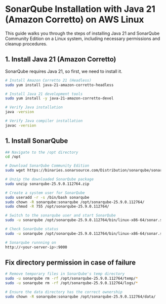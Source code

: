 # SonarQube Installation with Java 21 (Amazon Corretto) on AWS Linux

This guide walks you through the steps of installing Java 21 and SonarQube Community Edition on a Linux system, including necessary permissions and cleanup procedures.

## 1. Install Java 21 (Amazon Corretto)
SonarQube requires Java 21, so first, we need to install it.

```bash
# Install Amazon Corretto 21 (Headless)
sudo yum install java-21-amazon-corretto-headless

# Install Java 21 development tools
sudo yum install -y java-21-amazon-corretto-devel

# Verify Java installation
java -version

# Verify Java compiler installation
javac -version

```
## 1. Install SonarQube
```bash
## Navigate to the /opt directory
cd /opt

# Download SonarQube Community Edition
sudo wget https://binaries.sonarsource.com/Distribution/sonarqube/sonarqube-25.9.0.112764.zip

# Unzip the downloaded SonarQube package
sudo unzip sonarqube-25.9.0.112764.zip

# Create a system user for SonarQube
sudo useradd -r -s /bin/bash sonarqube
sudo chown -R sonarqube:sonarqube /opt/sonarqube-25.9.0.112764/
sudo chmod -R 755 /opt/sonarqube-25.9.0.112764/

# Switch to the sonarqube user and start SonarQube
sudo -u sonarqube /opt/sonarqube-25.9.0.112764/bin/linux-x86-64/sonar.sh start

# Check SonarQube status
sudo -u sonarqube /opt/sonarqube-25.9.0.112764/bin/linux-x86-64/sonar.sh status

# Sonarqube runnning on
http://<your-server-ip>:9000
```

## Fix directory permission in case of failure 
```bash 
# Remove temporary files in SonarQube's temp directory
sudo -u sonarqube rm -rf /opt/sonarqube-25.9.0.112764/temp/*
sudo -u sonarqube rm -rf /opt/sonarqube-25.9.0.112764/logs/*

# Ensure the data directory has the correct ownership
sudo chown -R sonarqube:sonarqube /opt/sonarqube-25.9.0.112764/data/
```



